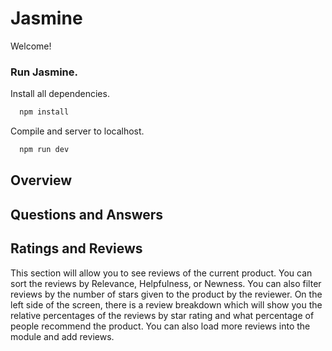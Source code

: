# Jasmine

Welcome!

### Run Jasmine.

Install all dependencies.

```js
  npm install
```

Compile and server to localhost.

```js
  npm run dev
```

## Overview

## Questions and Answers

## Ratings and Reviews

This section will allow you to see reviews of the current product. You can sort the reviews by Relevance, Helpfulness, or Newness. You can also filter reviews by the number of stars given to the product by the reviewer. On the left side of the screen, there is a review breakdown which will show you the relative percentages of the reviews by star rating and what percentage of people recommend the product. You can also load more reviews into the module and add reviews.
